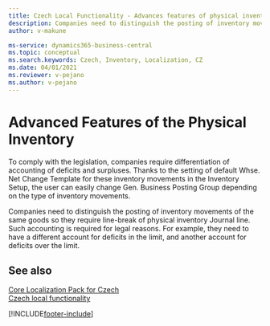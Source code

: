 ```yaml
---
title: Czech Local Functionality - Advances features of physical inventory 
description: Companies need to distinguish the posting of inventory movements of the same goods so they require line-break of physical inventory Journal line.
author: v-makune

ms-service: dynamics365-business-central
ms.topic: conceptual
ms.search.keywords: Czech, Inventory, Localization, CZ
ms.date: 04/01/2021
ms.reviewer: v-pejano
ms.author: v-pejano
---
```



# Advanced Features of the Physical Inventory
To comply with the legislation, companies require differentiation of accounting of deficits and surpluses. Thanks to the setting of default Whse. Net Change Template for these inventory movements in the Inventory Setup, the user can easily change Gen. Business Posting Group depending on the type of inventory movements.

Companies need to distinguish the posting of inventory movements of the same goods so they require line-break of physical inventory Journal line. Such accounting is required for legal reasons. For example, they need to have a different account for deficits in the limit, and another account for deficits over the limit.

## See also

[Core Localization Pack for Czech](ui-extensions-core-localization-pack-cz.md)  
[Czech local functionality](czech-local-functionality.md)  


[!INCLUDE[footer-include](../../includes/footer-banner.md)]